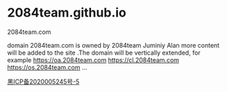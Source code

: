 # 2084team.github.io
2084team.com

domain 2084team.com is owned by 2084team Juminiy Alan more content will be added to the site .The domain will be vertically extended, for example https://oa.2084team.com https://cl.2084team.com https://os.2084team.com ...


<a href="https://beian.miit.gov.cn">黑ICP备2020005245号-5</a>
